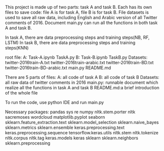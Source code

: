 This project is made up of two parts: task A and task B. Each has its own files to save code: file A is for task A, file B is for task B. File datasets is used to save all raw data, including English and Arabic version of all Twitter comments of 2016. Document main.py can run all the functions in both task A and task B. 

In task A, there are data preprocessing steps and training steps(NB, RF, LSTM)
In task B, there are data preprocessing steps and training steps(KNN)




root file:
    A:
        Task-A.ipynb
        TaskA.py
    B:
        Task-B.ipynb
        TaskB.py
    Datasets:
        twitter-2016train-A.txt
        twitter-2016train-arabic.txt
        twitter-2016train-BD.txt
        twitter-2016train-BD-arabic.txt
    main.py
    README.md



There are 5 parts of files:
    A: all code of task A
    B: all code of task B
    Datasets: all raw data of twitter comments in 2016
    main.py: runnable document which realize all the functions in task A and task B
    README.md:a brief introduction of the whole file
    
   
   
To run the code, use python IDE and run main.py



Necessary packages: 
    pandas
    sys
    re
    numpy
    nltk.stem.porter
    nltk
    sacremoses
    wordcloud
    matplotlib.pyplot
    seaborn
    sklearn.feature_extraction.text
    sklearn.model_selection
    sklearn.naive_bayes
    sklearn.metrics
    sklearn.ensemble
    keras.preprocessing.text
    keras.preprocessing.sequence
    tensorflow.keras.utils
    nltk.stem
    nltk.tokenize
    nltk.corpus
    nltk.tag
    keras.models
    keras
    sklearn
    sklearn.neighbors
    sklearn.preprocessing
